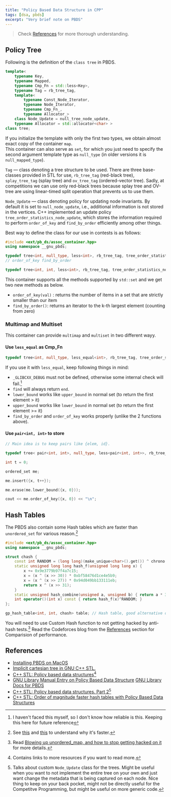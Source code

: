 ```yaml
---
title: "Policy Based Data Structure in CPP"
tags: [dsa, pbds]
excerpt: "Very brief note on PBDS"
---
```


> Check [References](#references) for more thorough understanding.

## Policy Tree
Following is the definition of the `class tree` in PBDS.
```cpp
template<
    typename Key,
    typename Mapped,
    typename Cmp_Fn = std::less<Key>,
    typename Tag = rb_tree_tag,
    template<
        typename Const_Node_Iterator,
        typename Node_Iterator,
        typename Cmp_Fn_,
        typename Allocator_>
    class Node_Update = null_tree_node_update,
    typename Allocator = std::allocator<char> >
class tree;
```

If you initialize the template with only the first two types, we obtain almost exact copy of the container `map`.  
This container can also serve as `set`, for which you just need to specify the second argument template type as `null_type` (in older versions it is `null_mapped_type`).

`Tag` — class denoting a tree structure to be used. 
There are three base-classes provided in STL for use, `rb_tree_tag` (red-black tree), `splay_tree_tag` (splay tree) and `ov_tree_tag` (ordered-vector tree).
Sadly, at competitions we can use only red-black trees because splay tree and OV-tree are using linear-timed split operation that prevents us to use them.

`Node_Update` — class denoting policy for updating node invariants. By default it is set to `null_node_update`, i.e., additional information is not stored in the vertices.
C++ implemented an update policy `tree_order_statistics_node_update`, which stores the information required to perform `order_of_key` and `find_by_order` efficiently among other things.

Best way to define the class for our use in contests is as follows:

```cpp
#include <ext/pb_ds/assoc_container.hpp>
using namespace __gnu_pbds;

typedef tree<int, null_type, less<int>, rb_tree_tag, tree_order_statistics_node_update> ordered_set; 
// order_of_key find_by_order

typedef tree<int, int, less<int>, rb_tree_tag, tree_order_statistics_node_update> ordered_map; 
```

This container supports all the methods supported by `std::set` and we get two new methods as below.  
* `order_of_key(val)` : returns the number of items in a set that are strictly smaller than our item  
* `find_by_order()`: returns an iterator to the k-th largest element (counting from zero)

### Multimap and Multiset
This container can provide `multimap` and `multiset` in two different wayy.

#### Use `less_equal` as Cmp_Fn
```cpp
typedef tree<int, null_type, less_equal<int>, rb_tree_tag, tree_order_statistics_node_update> ordered_multiset; 

```
If you use it with `less_equal`, keep following things in mind:
* `_GLIBCXX_DEBUG` must not be defined, otherwise some internal check will fail.[^1]
* `find` will always return `end`.
* `lower_bound` works like `upper_bound` in normal set (to return the first element > it)
* `upper_bound` works like `lower_bound` in normal set (to return the first element >= it)
* `find_by_order` and `order_of_key` works properly (unlike the 2 functions above).

[^1]: I haven't faced this myself, so I don't know how reliable is this. Keeping this here for future reference

#### Use `pair<int, int>` to store
```cpp
// Main idea is to keep pairs like {elem, id}.

typedef tree< pair<int, int>, null_type, less<pair<int, int>>, rb_tree_tag, tree_order_statistics_node_update> ordered_set;

int t = 0;

ordered_set me;

me.insert({x, t++});

me.erase(me.lower_bound({x, 0}));

cout << me.order_of_key({x, 0}) << "\n";
```

## Hash Tables

The PBDS also contain some Hash tables which are faster than `unordered_set` for various reason.[^2] 

```cpp
#include <ext/pb_ds/assoc_container.hpp>
using namespace __gnu_pbds;

struct chash {
    const int RANDOM = (long long)(make_unique<char>().get()) ^ chrono::high_resolution_clock::now().time_since_epoch().count();
    static unsigned long long hash_f(unsigned long long x) {
        x += 0x9e3779b97f4a7c15;
        x = (x ^ (x >> 30)) * 0xbf58476d1ce4e5b9;
        x = (x ^ (x >> 27)) * 0x94d049bb133111eb;
        return x ^ (x >> 31);
    }
    static unsigned hash_combine(unsigned a, unsigned b) { return a * 31 + b; }
    int operator()(int x) const { return hash_f(x)^RANDOM; }
};

gp_hash_table<int, int, chash> table; // Hash table, good alternative of unordered_map
```

You will need to use Custom Hash function to not getting hacked by anti-hash tests.[^3]
Read the Codeforces blog from the [References](#references) section for Comparision of performance.

## References 
* [Installing PBDS on MacOS](https://codeforces.com/blog/entry/11080?#comment-511291)
* [Implicit cartesian tree in GNU C++ STL.](https://codeforces.com/blog/entry/10355)
* [C++ STL: Policy based data structures](https://codeforces.com/blog/entry/11080)[^4]
* [GNU Library Manual Entry on Policy Based Data Structure](https://gcc.gnu.org/onlinedocs/libstdc++/manual/policy_data_structures.html) [GNU Library Docs for PBDS](https://gcc.gnu.org/onlinedocs/libstdc++/ext/pb_ds/)
* [C++ STL: Policy based data structures. Part 2](https://codeforces.com/blog/entry/13279)[^5]
* [C++ STL: Order of magnitude faster hash tables with Policy Based Data Structures](https://codeforces.com/blog/entry/60737)

[^2]: See [this](https://codeforces.com/blog/entry/60737?#comment-446357) and [this](https://www.youtube.com/watch?v=fHNmRkzxHWs&t=47m13s) to understand why it's faster.
[^3]: Read [Blowing up unordered_map, and how to stop getting hacked on it](https://codeforces.com/blog/entry/62393) for more details.
[^4]: Contains links to more resources if you want to read more.  
[^5]: Talks about custom `Node_Update` class for the trees. Might be useful when you want to not implement the entire tree on your own and just want change the metadata that is being captured on each node. Nice thing to keep on your back pocket, might not be directly useful for the Competitve Programming, but might be useful on more generic code.
